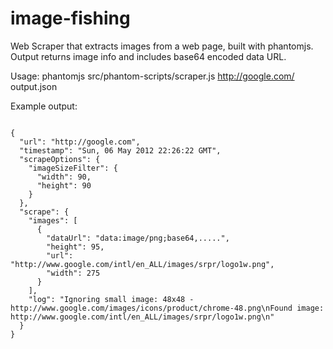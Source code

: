 image-fishing
=============

Web Scraper that extracts images from a web page, built with phantomjs. Output returns image info and includes base64 encoded data URL.

Usage: phantomjs src/phantom-scripts/scraper.js http://google.com/ output.json

Example output:
<pre><code>
{
  "url": "http://google.com",
  "timestamp": "Sun, 06 May 2012 22:26:22 GMT",
  "scrapeOptions": {
    "imageSizeFilter": {
      "width": 90,
      "height": 90
    }
  },
  "scrape": {
    "images": [
      {
        "dataUrl": "data:image/png;base64,.....",
        "height": 95,
        "url": "http://www.google.com/intl/en_ALL/images/srpr/logo1w.png",
        "width": 275
      }
    ],
    "log": "Ignoring small image: 48x48 - http://www.google.com/images/icons/product/chrome-48.png\nFound image: http://www.google.com/intl/en_ALL/images/srpr/logo1w.png\n"
  }
}
</code></pre>